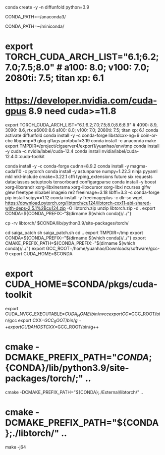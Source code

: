 conda create -y -n diffunfold python=3.9

CONDA_PATH=~/anaconda3/

CONDA_PATH=~/miniconda/
# export TORCH_CUDA_ARCH_LIST="6.1;6.2;7.0;7.5;8.0"   # a100: 8.0; v100: 7.0; 2080ti: 7.5; titan xp: 6.1
# https://developer.nvidia.com/cuda-gpus  8.9 need cuda>=11.8
export TORCH_CUDA_ARCH_LIST="6.1;6.2;7.0;7.5;8.0;8.6;8.9" # 4090: 8.9, 3090: 8.6, rtx a6000:8.6 a100: 8.0; v100: 7.0; 2080ti: 7.5; titan xp: 6.1
conda activate diffunfold
conda install -y -c conda-forge libstdcxx-ng=9 coin-or-cbc libgomp=9 glog gflags protobuf=3.19
conda install -c anaconda make
export TMPDIR=/project/cigserver4/export1/yuanhao/env/tmp
conda install -y cuda  -c nvidia/label/cuda-12.4
conda install nvidia/label/cuda-12.4.0::cuda-toolkit

conda install -y -c conda-forge cudnn=8.9.2
conda install -y magma-cuda110 -c pytorch
conda install -y astunparse numpy=1.22.3  ninja pyyaml mkl mkl-include cmake=3.22.1 cffi typing_extensions future six requests dataclasses setuptools tensorboard configargparse
conda install -y boost xorg-libxrandr xorg-libxinerama xorg-libxcursor xorg-libxi ncurses glfw glew freetype nibabel imageio re2 freeimage=3.18 libffi=3.3 -c conda-forge
pip install scipy==1.12
conda install -y freeimageplus -c dlr-sc
wget https://download.pytorch.org/libtorch/cu124/libtorch-cxx11-abi-shared-with-deps-2.5.1%2Bcu124.zip -O  libtorch.zip
unzip libtorch.zip -d .
export CONDA=${CONDA_PREFIX:-"$(dirname $(which conda))/../"}

cp -rv libtorch/ $CONDA/lib/python3.9/site-packages/torch/

cd saiga_patch
sh saiga_patch.sh
cd ..
export TMPDIR=/tmp
export CONDA=${CONDA_PREFIX:-"$(dirname $(which conda))/../"}
export CMAKE_PREFIX_PATH=${CONDA_PREFIX:-"$(dirname $(which conda))/../"}
export GCC_ROOT=/home/yuanhao/Downloads/software/gcc-9
export CUDA_HOME=$CONDA
# export CUDA_HOME=$CONDA/pkgs/cuda-toolkit
export CUDA_NVCC_EXECUTABLE=$CUDA_HOME/bin/nvcc
export CC=$GCC_ROOT/bin/gcc
export CXX=$GCC_ROOT/bin/g++
export CUDAHOSTCXX=$GCC_ROOT/bin/g++
# cmake -DCMAKE_PREFIX_PATH="${CONDA};${CONDA}/lib/python3.9/site-packages/torch/;" ..
cmake -DCMAKE_PREFIX_PATH="${CONDA};./External/libtorch/" ..
# cmake -DCMAKE_PREFIX_PATH="${CONDA};./libtorch/" ..

make -j64
